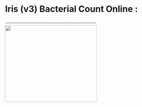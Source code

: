 <h1> Iris (v3) Bacterial Count Online :  </h1>
----------------------------------------------

<img src="[https://github.com/dfialaire/Iris-v3-Bacterial-Count-Online/tree/main/Image](https://github.com/dfialaire/Iris-v3-Bacterial-Count-Online/tree/main/Image)" width=300 height=250 />
